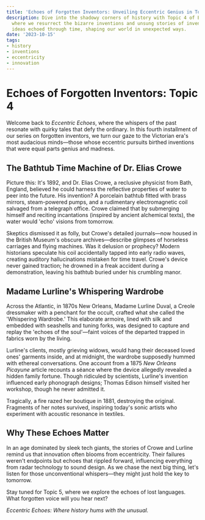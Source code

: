 ```yaml
---
title: 'Echoes of Forgotten Inventors: Unveiling Eccentric Genius in Topic 4'
description: Dive into the shadowy corners of history with Topic 4 of Eccentric Echoes,
  where we resurrect the bizarre inventions and unsung stories of inventors whose
  ideas echoed through time, shaping our world in unexpected ways.
date: '2023-10-15'
tags:
- history
- inventions
- eccentricity
- innovation
---
```


# Echoes of Forgotten Inventors: Topic 4

Welcome back to *Eccentric Echoes*, where the whispers of the past resonate with quirky tales that defy the ordinary. In this fourth installment of our series on forgotten inventors, we turn our gaze to the Victorian era's most audacious minds—those whose eccentric pursuits birthed inventions that were equal parts genius and madness.

## The Bathtub Time Machine of Dr. Elias Crowe

Picture this: It's 1892, and Dr. Elias Crowe, a reclusive physicist from Bath, England, believed he could harness the reflective properties of water to peer into the future. His invention? A porcelain bathtub fitted with brass mirrors, steam-powered pumps, and a rudimentary electromagnetic coil salvaged from a telegraph office. Crowe claimed that by submerging himself and reciting incantations (inspired by ancient alchemical texts), the water would 'echo' visions from tomorrow.

Skeptics dismissed it as folly, but Crowe's detailed journals—now housed in the British Museum's obscure archives—describe glimpses of horseless carriages and flying machines. Was it delusion or prophecy? Modern historians speculate his coil accidentally tapped into early radio waves, creating auditory hallucinations mistaken for time travel. Crowe's device never gained traction; he drowned in a freak accident during a demonstration, leaving his bathtub buried under his crumbling manor.

## Madame Lurline's Whispering Wardrobe

Across the Atlantic, in 1870s New Orleans, Madame Lurline Duval, a Creole dressmaker with a penchant for the occult, crafted what she called the 'Whispering Wardrobe.' This elaborate armoire, lined with silk and embedded with seashells and tuning forks, was designed to capture and replay the 'echoes of the soul'—faint voices of the departed trapped in fabrics worn by the living.

Lurline's clients, mostly grieving widows, would hang their deceased loved ones' garments inside, and at midnight, the wardrobe supposedly hummed with ethereal conversations. One account from a 1875 *New Orleans Picayune* article recounts a séance where the device allegedly revealed a hidden family fortune. Though ridiculed by scientists, Lurline's invention influenced early phonograph designs; Thomas Edison himself visited her workshop, though he never admitted it.

Tragically, a fire razed her boutique in 1881, destroying the original. Fragments of her notes survived, inspiring today's sonic artists who experiment with acoustic resonance in textiles.

## Why These Echoes Matter

In an age dominated by sleek tech giants, the stories of Crowe and Lurline remind us that innovation often blooms from eccentricity. Their failures weren't endpoints but echoes that rippled forward, influencing everything from radar technology to sound design. As we chase the next big thing, let's listen for those unconventional whispers—they might just hold the key to tomorrow.

Stay tuned for Topic 5, where we explore the echoes of lost languages. What forgotten voice will you hear next?

*Eccentric Echoes: Where history hums with the unusual.*

